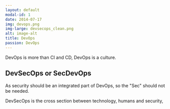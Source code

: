 ```yaml
---
layout: default
modal-id: 1
date: 2014-07-17
img: devops.png
img-large: devsecops_clean.png
alt: image-alt
title: DevOps
passion: DevOps
---
```



DevOps is more than CI and CD, DevOps is a culture.

## DevSecOps or SecDevOps
As security should be an integrated part of DevOps, so the "Sec" should not be needed.

DevSecOps is the cross section between technology, humans and security,